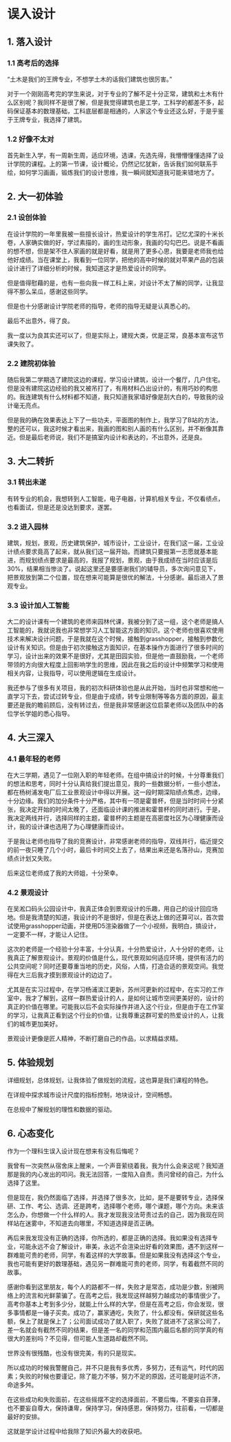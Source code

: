 # 误入设计

## 1. 落入设计

### 1.1 高考后的选择

“土木是我们的王牌专业，不想学土木的话我们建筑也很厉害。”

对于一个刚刚高考完的学生来说，对于专业的了解不足十分正常，建筑和土木有什么区别呢？我同样不是很了解，但是我觉得建筑也是工学，工科学的都差不多，起码保证基本的数理基础，工科底层都是相通的，人家这个专业还这么好，于是乎鉴于王牌专业，我选择了建筑。

### 1.2 好像不太对

首先新生入学，有一周新生周，适应环境，选课，先选先得，我懵懵懂懂选择了设计学院的课程。上的第一节课，设计概论，仍然记忆犹新，告诉我们如何联系手绘，如何学习画画，锻炼我们的设计思维，我一瞬间就知道我可能来错地方了。

## 2. 大一初体验

### 2.1 设创体验

在设计学院的一年里我被一些擅长设计，热爱设计的学生吊打。记忆尤深的十米长卷，人家确实做的好，学过素描的，画的生动形象，我画的勾勾巴巴。说是不看画的想不想，但是架不住人家画的就是好看，就是用了更多心思，我要是老师我也给他好成绩。当在课堂上，我看到一位同学，把他的高中时候的就对苹果产品的包装设计进行了详细分析的时候，我知道这才是热爱设计的同学。

但是值得慰藉的是，也有一些向我一样工科上来，对设计不太了解的同学，让我显得不那么呆瓜，感谢这些同学。

但是也十分感谢设计学院老师的指导，老师的指导无疑是认真悉心的。

最后不出意外，得了良。

我一度以为良其实还可以了，但是实际上，建规大类，优是正常，良基本宣布这节课失败了。

### 2.2 建院初体验

随后我第二学期选了建院这边的课程，学习设计建筑，设计一个餐厅，几户住宅。但是没有建院这边经验的我又被吊打了，有用材料凸出设计的，有用巧妙的构思的。我连建筑有什么材料都不知道，我只知道我家墙好像是刮大白的，导致我的设计毫无亮点。

但是我的确在效果表达上下了一些功夫，平面图的制作上，我学习了B站的方法，整的还可以，我这时候才看出来，我画的图和别人画的有什么区别，并不断像其靠近。但是最后老师说，我们不是搞室内设计和表达的，不出意外，还是良。

## 3. 大二转折

### 3.1 转出未遂

有转专业的机会，我想转到人工智能，电子电器，计算机相关专业，不仅看绩点，也看面试，但是还是没达到要求，遂罢。

### 3.2 进入园林

建筑，规划，景观，历史建筑保护，城市设计，工业设计，在我们这一届，工业设计绩点要求竟高了起来，就从我们这一届开始。而建筑只要报第一志愿就基本能进，而规划绩点要求是最高的，我报了规划，景观，由于我成绩在当时应该是后30%，结果相当惨淡了。说起这里还是要感谢我们的辅导员，多次询问意见下，把景观放到第二个位置，现在想来可能算是很优的解法，十分感谢。最后进入了景观专业。

### 3.3 设计加人工智能

大二的设计课有一个建筑的老师来园林代课，我被分到了这一组，这个老师是搞人工智能的，我就说我也非常想学习人工智能这方面的知识。这个老师也很喜欢使用技术来解决设计问题，于是我就在这个时候，接触到grasshopper，接触到参数化设计有关知识。但是由于初次接触这方面知识，在基本操作方面进行了很多时间的学习，设计出来的效果不是很好，尤其是田园实验，但是他一直鼓励我，一个老师带领的方向很大程度上回影响学生的思维，因此在我之后的设计中频繁学习和使用相关内容，让我指导，可以使用逻辑在生成设计。

我还参与了很多有关项目，我的初次科研体验也是从此开始，当时也非常想和他一直学习下去，尝试过转专业，但是由于成绩，转专业限制等等各方面的原因，最主要还是我的瞻前顾后，没有转过去，但是我非常感谢这位启蒙老师以及团队中的各位学长学姐的悉心指导。

## 4. 大三深入

### 4.1 最年轻的老师

在大三学期，遇见了一位刚入职的年轻老师。在组中搞设计的时候，十分尊重我们的想法和思考，同时十分认真给我们提出意见，我的一些数据分析，一些小想法，都在杨树浦发电厂后工业景观设计中得以开展。这一段时期深陷绩点焦虑，边缘，十分边缘。我们的加分条件十分严格，其中有一项是霍普杯，但是当时时间十分紧张，我决定开始的时间太晚了，还面临设计课的推进和霍普杯的同时进行。于是，我决定两线并行，选择同样的主题，霍普杯的主题是在高密度社区为心理健康而设计，我的设计课也选用了为心理健康而设计。

于是我让老师也指导了我的竞赛设计，非常感谢老师的指导，双线并行，临近提交的前一夜只睡了几个小时，最后卡时间交上去了，结果出来还是名落孙山，竞赛加绩点计划又失败。

后来这位老师成了我的大师姐，十分荣幸。

### 4.2 景观设计

在吴淞口码头公园设计中，我真正体会到景观设计的乐趣，用自己的设计回应场地。但是我清楚的知道，我设计的不是很好，但是在表达上做的还算可以，首次尝试使用grasshopper动画，并使用D5渲染器做了一个小视频，我明白，搞设计，一定要不一样，才能让人记住。

这次的老师是一个经验十分丰富，十分认真，十分热爱设计，人十分好的老师，让我真正了解景观设计。景观的价值是什么，现代景观如何适应环境，提供有活力的公共空间呢？同时还要尊重当地的历史，风俗，人情，打造合适的景观空间。我觉得在大三后我才摸到景观设计的边边了。

尤其是在实习过程中，在学习杨浦滨江更新，苏州河更新的过程中，在实习的工作室中，我才了解到，这样一群热爱设计的人，是如何让城市空间更美好的，设计的真正的价值在哪里。可能我以后不会实际操作并进入这个行业，但是由于在工作室的学习，让我真正看到这个行业的价值，让我尊重这群可爱的热爱设计的人，让我们的城市更加美好。

景观设计更像是匠人精神，不断打磨自己的作品，以求精益求精。

## 5. 体验规划

详细规划，总体规划，让我体验了做规划的流程，这也算是我们课程的特色。

在详规中探求城市设计尺度的指标控制，地块设计，空间畅想。

在总规中了解规划的理性和数据的驱动。

## 6. 心态变化

作为一个理科生误入设计现在想来有没有后悔呢？

我曾有一次突然从宿舍床上醒来，一个声音萦绕着我，我为什么会来这呢？我知道那是我的内心发出的叩问。我无法回答，一度陷入自责。责问曾经的自己，为什么选择了这里。

但是现在，我仍然面临了选择，并选择了很多次，比如，是不是要转专业，选择保研、工作、考公、选调、还是跨考，选择哪个老师，哪个课题，哪个方向。未来该怎么办，你想做一个什么样的人。我才发现我没法苛责过去的自己，因为我现在同样站在迷雾中，不知道去向哪里，不知道选择是否正确。

再后来我发现没有正确的选择，你所选的，都是正确的选择。我如果没有选择专业，可能永远不会了解设计，审美，永远不会渲染出好看的效果图，遇不到这样一群难能可贵的老师，同学，有着这样的大学故事。但是如果我没有选择这个专业，我也可能有更好的数理基础，遇见另一群难能可贵的老师，同学，有着截然不同的故事。

感谢你看到这里朋友，每个人的路都不一样，失败才是常态，成功是少数，别被网络上的流言和光鲜蒙骗了。在高考之后，我发现这样越努力越成功的事情很少了。高考你基本上考到多少分，就能上什么样的大学，但是在高考之后，你会发现，很多事情都是一锤子买卖。成功了，赢家通吃，失败了，什么都没有。保研就这些名额，保上了就是保上了；公司面试成功了就入职了，失败了就进不了这家公司了，差一名就会有截然不同的结果，但是差一名的同学和范围内最后名额的同学真的有很大的差别吗？不见得，但可能人生道路却截然不同。

世界没有很残酷，也没有很完美，有的只是现实。

所以成功的时候我警醒自己，并不只是我有多优秀，多努力，还有运气，时代的因素；失败的时候也要谨记，除了能力不够，努力不足的原因，还可能是时运不济，命途多舛。

在这些成功和失败面前，在这些摇摆不定的选择面前，不要后悔，不要妄自菲薄，也不要妄自尊大，保持谦卑，保持学习，保持感恩，保持努力，往前看，一切都是最好的安排。

这就是学设计过程中给我除了知识外最大的收获吧。
